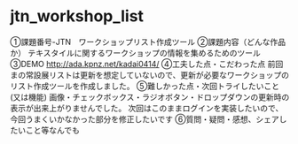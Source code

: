 # jtn_workshop_list


①課題番号-JTN　ワークショップリスト作成ツール
②課題内容（どんな作品か）
テキスタイルに関するワークショップの情報を集めるためのツール
③DEMO
http://ada.kpnz.net/kadai0414/
④工夫した点・こだわった点
前回まの常設展リストは更新を想定していないので、更新が必要なワークショップのリスト作成ツールを作成しました。
⑤難しかった点・次回トライしたいこと(又は機能)
画像・チェックボックス・ラジオボタン・ドロップダウンの更新時の表示が出来上がりませんでした。
次回はこのままログインを実装したいので、今回うまくいかなかった部分を修正したいです
⑥質問・疑問・感想、シェアしたいこと等なんでも
